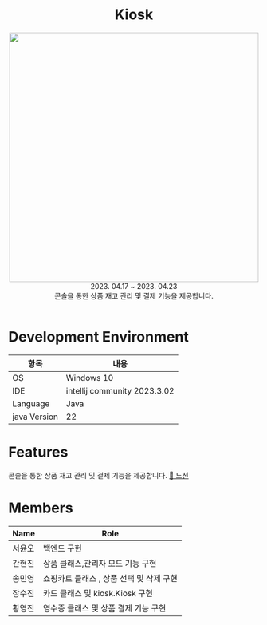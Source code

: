 <div align="center">
<h1>Kiosk</h1>
<img src="https://github.com/Moble-MP3Player/Kiosk/assets/54611807/241e845a-d09d-482b-b393-d76ad77d69eb" width=500, height=500>

<br>
 2023. 04.17 ~ 2023. 04.23 <br>
 콘솔을 통한 상품 재고 관리 및 결제 기능을 제공합니다.

<br>
<br>
</div>





# **Development Environment**

| 항목 | 내용 |
| --- | --- |
| OS | Windows 10 |
| IDE | intellij community 2023.3.02 |
| Language | Java |
| java Version | 22 |

# **Features**

콘솔을 통한 상품 재고 관리 및 결제 기능을 제공합니다.
<a href="https://branch-horn-d6b.notion.site/Kiosk-f06cbcfbed9e4e129c3cc880881026d1?pvs=4"> 📒 노션 </a> 

# Members

| Name | Role |
| --- | --- |
| 서윤오 | 백엔드 구현 |
| 간현진 | 상품 클래스,관리자 모드 기능  구현 |
| 송민영 | 쇼핑카트 클래스 , 상품 선택 및 삭제 구현 |
| 장수진 | 카드 클래스 및 kiosk.Kiosk 구현  |
| 황영진 | 영수증 클래스 및 상품 결제 기능 구현 |
